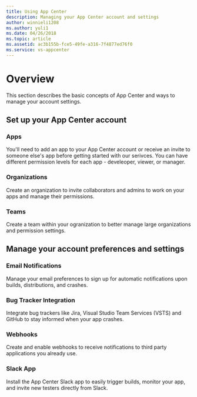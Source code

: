 ```yaml
---
title: Using App Center
description: Managing your App Center account and settings
author: winnieli1208
ms.author: yuli1
ms.date: 04/26/2018
ms.topic: article
ms.assetid: ac3b155b-fce5-49fe-a316-7f4877ed76f0
ms.service: vs-appcenter
---
```


# Overview
This section describes the basic concepts of App Center and ways to manage your account settings.

## Set up your App Center account

### Apps
You'll need to add an app to your App Center account or receive an invite to someone else's app before getting started with our serivces. You can have different permission levels for each app - develeoper, viewer, or manager.

### Organizations
Create an organization to invite collaborators and admins to work on your apps and manage their permissions.

### Teams
Create a team within your ogranization to better manage large organizations and permission settings.


## Manage your account preferences and settings

### Email Notifications
Manage your email preferences to sign up for automatic notifications upon builds, distributions, and crashes. 

### Bug Tracker Integration
Integrate bug trackers like Jira, Visual Studio Team Services (VSTS) and GitHub to stay informed when your app crashes.

### Webhooks
Create and enable webhooks to receive notifications to third party applications you already use.

### Slack App
Install the App Center Slack app to easily trigger builds, monitor your app, and invite new testers directly from Slack.


